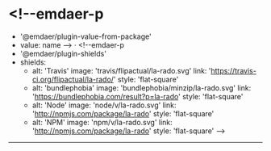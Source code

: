 <!--emdaer-p
  - '@emdaer/plugin-image'
  - src: https://raw.githubusercontent.com/flipactual/la-rado/master/banner.svg?sanitize=true 
    alt: La Rado
    align: center
-->

# <!--emdaer-p
  - '@emdaer/plugin-value-from-package'
  - value: name
--> · <!--emdaer-p
  - '@emdaer/plugin-shields'
  - shields:
    - alt: 'Travis'
      image: 'travis/flipactual/la-rado.svg'
      link: 'https://travis-ci.org/flipactual/la-rado/'
      style: 'flat-square'
    - alt: 'bundlephobia'
      image: 'bundlephobia/minzip/la-rado.svg'
      link: 'https://bundlephobia.com/result?p=la-rado'
      style: 'flat-square'
    - alt: 'Node'
      image: 'node/v/la-rado.svg'
      link: 'http://npmjs.com/package/la-rado'
      style: 'flat-square'
    - alt: 'NPM'
      image: 'npm/v/la-rado.svg'
      link: 'http://npmjs.com/package/la-rado'
      style: 'flat-square'
-->

<!--emdaer-p
  - '@emdaer/plugin-import'
  - path: .emdaer/README/What.md
    runEmdaer: true
-->

<!--emdaer-p
  - '@emdaer/plugin-import'
  - path: .emdaer/README/Why.md
    runEmdaer: true
-->

<!--emdaer-p
  - '@emdaer/plugin-import'
  - path: .emdaer/README/How.md
    runEmdaer: true
-->

---

<!--emdaer-p
  - '@emdaer/plugin-license-reference'
-->
